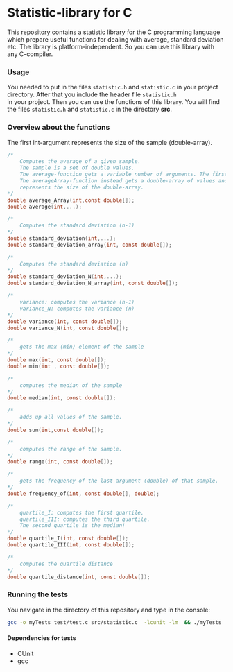 # Statistic-library for C

This repository contains a statistic library for the C programming language which prepare useful functions for dealing with average, standard deviation etc.   The library is platform-independent. So you can use this library with any C-compiler.  

### Usage

You needed to put in the files ```statistic.h``` and ```statistic.c``` in your project directory. After that you include the header file ```statistic.h```  
in your project. Then you can use the functions of this library. You will find the files ```statistic.h``` and ```statistic.c``` in the directory **src**.  

### Overview about the functions

The first int-argument represents the size of the sample (double-array).  

```c
/*
    Computes the average of a given sample.
    The sample is a set of double values.
    The average-function gets a variable number of arguments. The first argument must be the number of arguments!
    The averageArray-function instead gets a double-array of values and a int-number that
    represents the size of the double-array.
*/
double average_Array(int,const double[]);
double average(int,...);
```  

```c
/* 
    Computes the standard deviation (n-1)
*/
double standard_deviation(int,...);
double standard_deviation_array(int, const double[]);

/*
    Computes the standard deviation (n)
*/
double standard_deviation_N(int,...);
double standard_deviation_N_array(int, const double[]);
```  

```c
/*
    variance: computes the variance (n-1)
    variance_N: computes the variance (n)
*/
double variance(int, const double[]);
double variance_N(int, const double[]);
```  

```c
/*
    gets the max (min) element of the sample 
*/
double max(int, const double[]);
double min(int , const double[]);
```  

```c
/*
    computes the median of the sample
*/
double median(int, const double[]);
```  

```c
/*
    adds up all values of the sample.
*/
double sum(int,const double[]);
```  

```c
/* 
    computes the range of the sample.
*/
double range(int, const double[]);
```  

```c
/*
    gets the frequency of the last argument (double) of that sample.
*/
double frequency_of(int, const double[], double);
```  

```c
/* 
    quartile_I: computes the first quartile.
    quartile_III: computes the third quartile.
    The second quartile is the median!
*/
double quartile_I(int, const double[]);
double quartile_III(int, const double[]);
```  

```c
/*
    computes the quartile distance
*/
double quartile_distance(int, const double[]);
```  


### Running the tests

You navigate in the directory of this repository and type in the console:  

```bash
gcc -o myTests test/test.c src/statistic.c  -lcunit -lm  && ./myTests
```

#### Dependencies for tests  

* CUnit 
* gcc

